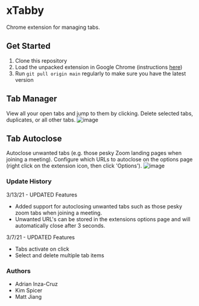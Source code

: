 # xTabby

Chrome extension for managing tabs.

## Get Started
1. Clone this repository 
2. Load the unpacked extension in Google Chrome (instructions [here](https://developer.chrome.com/docs/extensions/mv3/getstarted/#manifest))
3. Run `git pull origin main` regularly to make sure you have the latest version

## Tab Manager
View all your open tabs and jump to them by clicking. Delete selected tabs, duplicates, or all other tabs.
![image](https://user-images.githubusercontent.com/9983876/111062182-3ff7e380-845c-11eb-95ba-b74be1cd3bd3.png)


## Tab Autoclose
Autoclose unwanted tabs (e.g. those pesky Zoom landing pages when joining a meeting). Configure which URLs to autoclose on the options page (right click on the extension icon, then click 'Options').
![image](https://user-images.githubusercontent.com/9983876/111062291-daf0bd80-845c-11eb-8c91-5ba7f11dded2.png)


### Update History

3/13/21 - UPDATED Features

- Added support for autoclosing unwanted tabs such as those pesky zoom tabs when joining a meeting.
- Unwanted URL's can be stored in the extensions options page and will automatically close after 3 seconds. 

3/7/21 - UPDATED Features

- Tabs activate on click
- Select and delete multiple tab items

### Authors

- Adrian Inza-Cruz
- Kim Spicer
- Matt Jiang
